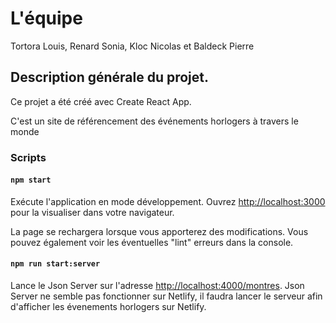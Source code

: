 # L'équipe 

Tortora Louis, Renard Sonia, Kloc Nicolas et Baldeck Pierre

## Description générale du projet.

Ce projet a été créé avec Create React App.

C'est un site de référencement des événements horlogers à travers le monde

###  Scripts
#### `npm start`

Exécute l'application en mode développement.
Ouvrez [http://localhost:3000](http://localhost:3000) pour la visualiser dans votre navigateur.

La page se rechargera lorsque vous apporterez des modifications.
Vous pouvez également voir les éventuelles "lint" erreurs dans la console.

#### `npm run start:server`

Lance le Json Server sur l'adresse [http://localhost:4000/montres](http://localhost:4000/montres).
Json Server ne semble pas fonctionner sur Netlify, il faudra lancer le serveur afin d'afficher les évenements horlogers sur Netlify.
